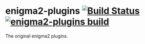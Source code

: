 enigma2-plugins [![Build Status](https://travis-ci.com/beyonwiz/enigma2-plugins.svg?branch=master)](https://travis-ci.com/beyonwiz/enigma2-plugins) [![enigma2-plugins build](https://github.com/beyonwiz/enigma2-plugins/actions/workflows/enigma2-plugins.yml/badge.svg)](https://github.com/beyonwiz/enigma2-plugins/actions/workflows/enigma2-plugins.yml)
===============

The original enigma2 plugins. 
